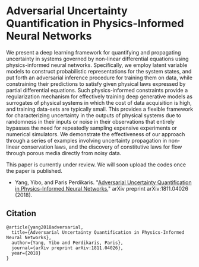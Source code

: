 # Adversarial Uncertainty Quantification in Physics-Informed Neural Networks
We present a deep learning framework for quantifying and propagating uncertainty in systems governed by non-linear differential equations using physics-informed neural networks. Specifically, we employ latent variable models to construct probabilistic representations for the system states, and put forth an adversarial inference procedure for training them on data, while constraining their predictions to satisfy given physical laws expressed by partial differential equations. Such physics-informed constraints provide a regularization mechanism for effectively training deep generative models as surrogates of physical systems in which the cost of data acquisition is high, and training data-sets are typically small. This provides a flexible framework for characterizing  uncertainty in the outputs of physical systems due to randomness in their inputs or noise in their observations that entirely bypasses the need for repeatedly sampling expensive experiments or numerical simulators. We demonstrate the effectiveness of our approach through a series of examples involving uncertainty propagation in non-linear conservation laws, and the discovery of constitutive laws for flow through porous media directly from noisy data.

This paper is currently under review. We will soon upload the codes once the paper is published.

- Yang, Yibo, and Paris Perdikaris. "[Adversarial Uncertainty Quantification in Physics-Informed Neural Networks.](https://arxiv.org/abs/1811.04026)" arXiv preprint arXiv:1811.04026 (2018).


## Citation
```
@article{yang2018adversarial,
  title={Adversarial Uncertainty Quantification in Physics-Informed Neural Networks},
  author={Yang, Yibo and Perdikaris, Paris},
  journal={arXiv preprint arXiv:1811.04026},
  year={2018}
}
```
